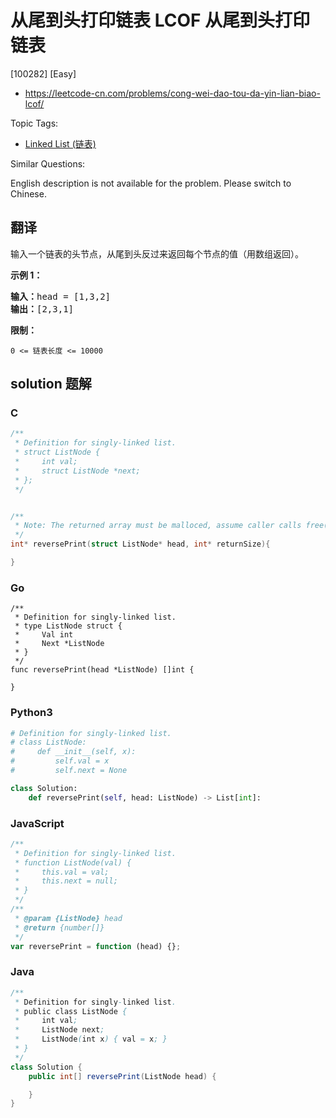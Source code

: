 # 从尾到头打印链表 LCOF 从尾到头打印链表

[100282] [Easy]

- https://leetcode-cn.com/problems/cong-wei-dao-tou-da-yin-lian-biao-lcof/

Topic Tags:

- [Linked List (链表)](https://leetcode-cn.com/tag/linked-list/)

Similar Questions:

English description is not available for the problem. Please switch to Chinese.

## 翻译

输入一个链表的头节点，从尾到头反过来返回每个节点的值（用数组返回）。

**示例 1：**

<pre><strong>输入：</strong>head = [1,3,2]
<strong>输出：</strong>[2,3,1]</pre>

**限制：**

`0 <= 链表长度 <= 10000`

## solution 题解

### C

```c
/**
 * Definition for singly-linked list.
 * struct ListNode {
 *     int val;
 *     struct ListNode *next;
 * };
 */


/**
 * Note: The returned array must be malloced, assume caller calls free().
 */
int* reversePrint(struct ListNode* head, int* returnSize){

}
```

### Go

```golang
/**
 * Definition for singly-linked list.
 * type ListNode struct {
 *     Val int
 *     Next *ListNode
 * }
 */
func reversePrint(head *ListNode) []int {

}
```

### Python3

```python
# Definition for singly-linked list.
# class ListNode:
#     def __init__(self, x):
#         self.val = x
#         self.next = None

class Solution:
    def reversePrint(self, head: ListNode) -> List[int]:
```

### JavaScript

```javascript
/**
 * Definition for singly-linked list.
 * function ListNode(val) {
 *     this.val = val;
 *     this.next = null;
 * }
 */
/**
 * @param {ListNode} head
 * @return {number[]}
 */
var reversePrint = function (head) {};
```

### Java

```java
/**
 * Definition for singly-linked list.
 * public class ListNode {
 *     int val;
 *     ListNode next;
 *     ListNode(int x) { val = x; }
 * }
 */
class Solution {
    public int[] reversePrint(ListNode head) {

    }
}
```
